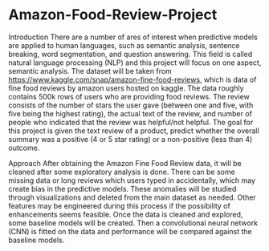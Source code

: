 # Amazon-Food-Review-Project

Introduction
There are a number of ares of interest when predictive models are applied to human languages, such as semantic analysis, sentence breaking, word segmentation, and question answering. This field is called natural language processing (NLP) and this project will focus on one aspect, semantic analysis. The dataset will be taken from https://www.kaggle.com/snap/amazon-fine-food-reviews, which is data of fine food reviews by amazon users hosted on kaggle. The data roughly contains 500k rows of users who are providing food reviews. The review consists of the number of stars the user gave (between one and five, with five being the highest rating), the actual text of the review, and number of people who indicated that the review was helpful/not helpful. The goal for this project is given the text review of a product, predict whether the overall summary was a positive (4 or 5 star rating) or a non-positive (less than 4) outcome.

Approach
After obtaining the Amazon Fine Food Review data, it will be cleaned after some exploratory analysis is done. There can be some missing data or long reviews which users typed in accidentally, which may create bias in the predictive models. These anomalies will be studied through visualizations and deleted from the main dataset as needed. Other features may be engineered during this process if the possibility of enhancements seems feasible. Once the data is cleaned and explored, some baseline models will be created. Then a convolutional neural network (CNN) is fitted on the data and performance will be compared against the baseline models.
